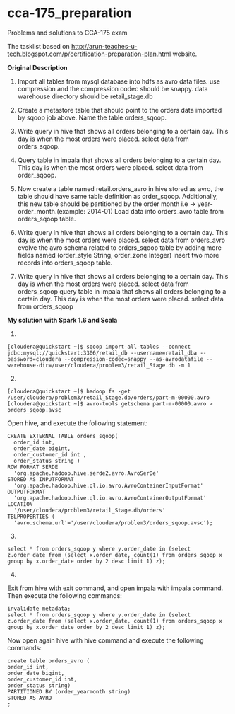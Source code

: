 # cca-175_preparation
Problems and solutions to CCA-175 exam

The tasklist based on http://arun-teaches-u-tech.blogspot.com/p/certification-preparation-plan.html website. 

__Original Description__

1. Import all tables from mysql database into hdfs as avro data files. use compression and the compression codec should be snappy. data warehouse directory should be retail_stage.db

2. Create a metastore table that should point to the orders data imported by sqoop job above. Name the table orders_sqoop. 

3. Write query in hive that shows all orders belonging to a certain day. This day is when the most orders were placed. select data from orders_sqoop. 
4. Query table in impala that shows all orders belonging to a certain day. This day is when the most orders were placed. select data from order_sqoop. 

4. Now create a table named retail.orders_avro in hive stored as avro, the table should have same table definition as order_sqoop. Additionally, this new table should be partitioned by the order month i.e -> year-order_month.(example: 2014-01)
Load data into orders_avro table from orders_sqoop table.

5. Write query in hive that shows all orders belonging to a certain day. This day is when the most orders were placed. select data from orders_avro
evolve the avro schema related to orders_sqoop table by adding more fields named (order_style String, order_zone Integer)
insert two more records into orders_sqoop table. 

6. Write query in hive that shows all orders belonging to a certain day. This day is when the most orders were placed. select data from orders_sqoop
query table in impala that shows all orders belonging to a certain day. This day is when the most orders were placed. select data from orders_sqoop

__My solution with Spark 1.6 and Scala__

1.

```console
[cloudera@quickstart ~]$ sqoop import-all-tables --connect jdbc:mysql://quickstart:3306/retail_db --username=retail_dba --password=cloudera --compression-codec=snappy --as-avrodatafile --warehouse-dir=/user/cloudera/problem3/retail_Stage.db -m 1
```

2.
```console
[cloudera@quickstart ~]$ hadoop fs -get /user/cloudera/problem3/retail_Stage.db/orders/part-m-00000.avro
[cloudera@quickstart ~]$ avro-tools getschema part-m-00000.avro > orders_sqoop.avsc
```

Open hive, and execute the following statement:
```hive
CREATE EXTERNAL TABLE orders_sqoop(
  order_id int,
  order_date bigint,
  order_customer_id int ,
  order_status string )
ROW FORMAT SERDE
  'org.apache.hadoop.hive.serde2.avro.AvroSerDe'
STORED AS INPUTFORMAT
  'org.apache.hadoop.hive.ql.io.avro.AvroContainerInputFormat'
OUTPUTFORMAT
  'org.apache.hadoop.hive.ql.io.avro.AvroContainerOutputFormat'
LOCATION
  '/user/cloudera/problem3/retail_Stage.db/orders'
TBLPROPERTIES (
  'avro.schema.url'='/user/cloudera/problem3/orders_sqoop.avsc');
```

3.

```console
select * from orders_sqoop y where y.order_date in (select z.order_date from (select x.order_date, count(1) from orders_sqoop x group by x.order_date order by 2 desc limit 1) z);
```
4.
Exit from hive with exit command, and open impala with impala command. Then execute the following commands:
```console
invalidate metadata;
select * from orders_sqoop y where y.order_date in (select z.order_date from (select x.order_date, count(1) from orders_sqoop x group by x.order_date order by 2 desc limit 1) z);
```
Now open again hive with hive command and execute the following commands:
```hive
create table orders_avro (
order_id int,
order_date bigint,
order_customer_id int,
order_status string)
PARTITIONED BY (order_yearmonth string)
STORED AS AVRO
;
```

```scala

```

```scala

```

```scala

```

```scala

```

```hive

```
